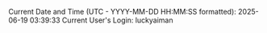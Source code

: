 Current Date and Time (UTC - YYYY-MM-DD HH:MM:SS formatted): 2025-06-19 03:39:33
Current User's Login: luckyaiman
